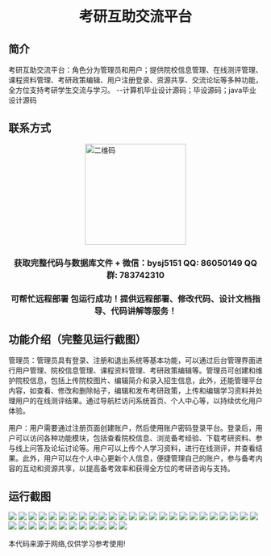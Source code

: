 <p><h1 align="center">考研互助交流平台</h1></p>

## 简介
考研互助交流平台：角色分为管理员和用户；提供院校信息管理、在线测评管理、课程资料管理、考研政策编辑、用户注册登录、资源共享、交流论坛等多种功能，全方位支持考研学生交流与学习。    --计算机毕业设计源码；毕设源码；java毕业设计源码


## 联系方式
<img src="https://bs-1329754181.cos.ap-shanghai.myqcloud.com/wx.jpg" alt="二维码" style="display: block; margin: 0 auto;" width="200px">
<p><h3 align="center">获取完整代码与数据库文件 + 微信：bysj5151 QQ: 86050149 QQ群: 783742310</h3></p>
<p><h3 align="center">可帮忙远程部署 包运行成功！提供远程部署、修改代码、设计文档指导、代码讲解等服务！</h3></p>

## 功能介绍（完整见运行截图）
管理员：管理员具有登录、注册和退出系统等基本功能，可以通过后台管理界面进行用户管理、院校信息管理、课程资料管理、考研政策编辑等。管理员可创建和维护院校信息，包括上传院校图片、编辑简介和录入招生信息，此外，还能管理平台内容，如查看、修改和删除帖子，编辑和发布考研政策，上传和编辑学习资料并处理用户的在线测评结果。通过导航栏访问系统首页、个人中心等，以持续优化用户体验。

用户：用户需要通过注册页面创建账户，然后使用账户密码登录平台。登录后，用户可以访问各种功能模块，包括查看院校信息、浏览备考经验、下载考研资料、参与线上问答及论坛讨论等。用户可以上传个人学习资料，进行在线测评，并查看结果。此外，用户可以在个人中心更新个人信息，便捷管理自己的账户，参与备考内容的互动和资源共享，以提高备考效率和获得全方位的考研咨询与支持。


## 运行截图
![](https://bs-1329754181.cos.ap-shanghai.myqcloud.com/spring/ExamAssistancePlatform/img/001.jpg)
![](https://bs-1329754181.cos.ap-shanghai.myqcloud.com/spring/ExamAssistancePlatform/img/002.jpg)
![](https://bs-1329754181.cos.ap-shanghai.myqcloud.com/spring/ExamAssistancePlatform/img/003.jpg)
![](https://bs-1329754181.cos.ap-shanghai.myqcloud.com/spring/ExamAssistancePlatform/img/004.jpg)
![](https://bs-1329754181.cos.ap-shanghai.myqcloud.com/spring/ExamAssistancePlatform/img/005.jpg)
![](https://bs-1329754181.cos.ap-shanghai.myqcloud.com/spring/ExamAssistancePlatform/img/006.jpg)
![](https://bs-1329754181.cos.ap-shanghai.myqcloud.com/spring/ExamAssistancePlatform/img/007.jpg)
![](https://bs-1329754181.cos.ap-shanghai.myqcloud.com/spring/ExamAssistancePlatform/img/008.jpg)
![](https://bs-1329754181.cos.ap-shanghai.myqcloud.com/spring/ExamAssistancePlatform/img/009.jpg)
![](https://bs-1329754181.cos.ap-shanghai.myqcloud.com/spring/ExamAssistancePlatform/img/010.jpg)
![](https://bs-1329754181.cos.ap-shanghai.myqcloud.com/spring/ExamAssistancePlatform/img/011.jpg)
![](https://bs-1329754181.cos.ap-shanghai.myqcloud.com/spring/ExamAssistancePlatform/img/012.jpg)
![](https://bs-1329754181.cos.ap-shanghai.myqcloud.com/spring/ExamAssistancePlatform/img/013.jpg)
![](https://bs-1329754181.cos.ap-shanghai.myqcloud.com/spring/ExamAssistancePlatform/img/014.jpg)
![](https://bs-1329754181.cos.ap-shanghai.myqcloud.com/spring/ExamAssistancePlatform/img/015.jpg)
![](https://bs-1329754181.cos.ap-shanghai.myqcloud.com/spring/ExamAssistancePlatform/img/016.jpg)
![](https://bs-1329754181.cos.ap-shanghai.myqcloud.com/spring/ExamAssistancePlatform/img/017.jpg)
![](https://bs-1329754181.cos.ap-shanghai.myqcloud.com/spring/ExamAssistancePlatform/img/018.jpg)
![](https://bs-1329754181.cos.ap-shanghai.myqcloud.com/spring/ExamAssistancePlatform/img/019.jpg)
![](https://bs-1329754181.cos.ap-shanghai.myqcloud.com/spring/ExamAssistancePlatform/img/020.jpg)
![](https://bs-1329754181.cos.ap-shanghai.myqcloud.com/spring/ExamAssistancePlatform/img/021.jpg)
![](https://bs-1329754181.cos.ap-shanghai.myqcloud.com/spring/ExamAssistancePlatform/img/022.jpg)
![](https://bs-1329754181.cos.ap-shanghai.myqcloud.com/spring/ExamAssistancePlatform/img/023.jpg)
![](https://bs-1329754181.cos.ap-shanghai.myqcloud.com/spring/ExamAssistancePlatform/img/024.jpg)
![](https://bs-1329754181.cos.ap-shanghai.myqcloud.com/spring/ExamAssistancePlatform/img/025.jpg)
![](https://bs-1329754181.cos.ap-shanghai.myqcloud.com/spring/ExamAssistancePlatform/img/026.jpg)
![](https://bs-1329754181.cos.ap-shanghai.myqcloud.com/spring/ExamAssistancePlatform/img/027.jpg)
![](https://bs-1329754181.cos.ap-shanghai.myqcloud.com/spring/ExamAssistancePlatform/img/028.jpg)
![](https://bs-1329754181.cos.ap-shanghai.myqcloud.com/spring/ExamAssistancePlatform/img/029.jpg)
![](https://bs-1329754181.cos.ap-shanghai.myqcloud.com/spring/ExamAssistancePlatform/img/030.jpg)
![](https://bs-1329754181.cos.ap-shanghai.myqcloud.com/spring/ExamAssistancePlatform/img/031.jpg)
![](https://bs-1329754181.cos.ap-shanghai.myqcloud.com/spring/ExamAssistancePlatform/img/032.jpg)
![](https://bs-1329754181.cos.ap-shanghai.myqcloud.com/spring/ExamAssistancePlatform/img/033.jpg)
![](https://bs-1329754181.cos.ap-shanghai.myqcloud.com/spring/ExamAssistancePlatform/img/034.jpg)
![](https://bs-1329754181.cos.ap-shanghai.myqcloud.com/spring/ExamAssistancePlatform/img/035.jpg)
![](https://bs-1329754181.cos.ap-shanghai.myqcloud.com/spring/ExamAssistancePlatform/img/036.jpg)
![](https://bs-1329754181.cos.ap-shanghai.myqcloud.com/spring/ExamAssistancePlatform/img/037.jpg)

<p>本代码来源于网络,仅供学习参考使用!</p>

